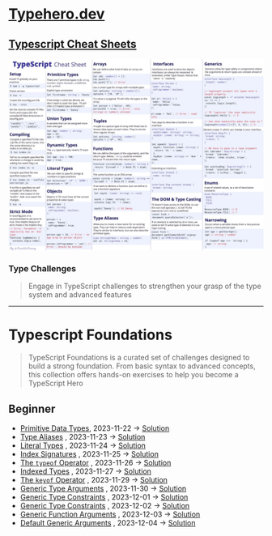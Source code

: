 # [Typehero.dev](https://typehero.dev)

## [Typescript Cheat Sheets](https://github.com/xam1dullo/typehero/blob/main/Typescript%20Cheat%20Sheets/)

![TypeScript Cheetsheet](typescript-cheat-sheets/typescript.jpeg)

### Type Challenges

> Engage in TypeScript challenges to strengthen your grasp of the type system and advanced features

---

# Typescript Foundations

> TypeScript Foundations is a curated set of challenges designed to build a strong foundation. From basic syntax to advanced concepts, this collection offers hands-on exercises to help you become a TypeScript Hero

## Beginner

- [Primitive Data Types](https://github.com/xam1dullo/typehero/blob/main/challenges/primitive-data-types/prompt.md), 2023-11-22 -> [Solution](https://github.com/xam1dullo/typehero/blob/main/challenges/primitive-data-types/user.ts)
- [Type Aliases](https://github.com/xam1dullo/typehero/blob/main/challenges/type-aliases/prompt.md) , 2023-11-23 -> [Solution](https://github.com/xam1dullo/typehero/blob/main/challenges/type-aliases/user.ts)
- [Literal Types](https://github.com/xam1dullo/typehero/blob/main/challenges/literal-types/prompt.md) , 2023-11-24 -> [Solution](https://github.com/xam1dullo/typehero/blob/main/challenges/index-signatures/user.ts)
- [Index Signatures](https://github.com/xam1dullo/typehero/blob/main/challenges/index-signatures/prompt.md) , 2023-11-25 -> [Solution](https://github.com/xam1dullo/typehero/blob/main/challenges//user.ts)
- [The `typeof` Operator](https://github.com/xam1dullo/typehero/blob/main/challenges/typeof/prompt.md) , 2023-11-26 -> [Solution](https://github.com/xam1dullo/typehero/blob/main/challenges/typeof/user.ts)
- [Indexed Types](https://github.com/xam1dullo/typehero/blob/main/challenges/indexed-types/prompt.md) , 2023-11-27 -> [Solution](https://github.com/xam1dullo/typehero/blob/main/challenges/indexed-types/user.ts)
- [The `keyof` Operator](https://github.com/xam1dullo/typehero/blob/main/challenges/keyof/prompt.md) , 2023-11-29 -> [Solution](https://github.com/xam1dullo/typehero/blob/main/challenges/keyof/user.ts)
- [Generic Type Arguments](https://github.com/xam1dullo/typehero/blob/main/challenges/generic-type-arguments/prompt.md) , 2023-11-30 -> [Solution](https://github.com/xam1dullo/typehero/blob/main/challenges/generic-type-arguments/user.ts)
- [Generic Type Constraints](https://github.com/xam1dullo/typehero/blob/main/challenges/generic-type-constraints/prompt.md) , 2023-12-01 -> [Solution](https://github.com/xam1dullo/typehero/blob/main/challenges//user.ts)
- [Generic Type Constraints](https://github.com/xam1dullo/typehero/blob/main/challenges/mapped-object-types/prompt.md) , 2023-12-02 -> [Solution](https://github.com/xam1dullo/typehero/blob/main/challenges/mapped-object-types/user.ts)
- [Generic Function Arguments](https://github.com/xam1dullo/typehero/blob/main/challenges/generic-function-arguments/prompt.md) , 2023-12-03 -> [Solution](https://github.com/xam1dullo/typehero/blob/main/challenges/mapped-object-types/user.ts)
- [Default Generic Arguments](https://github.com/xam1dullo/typehero/blob/main/challenges/default-generic-arguments/prompt.md) , 2023-12-04 -> [Solution](https://github.com/xam1dullo/typehero/blob/main/challenges/default-generic-arguments/user.ts)
